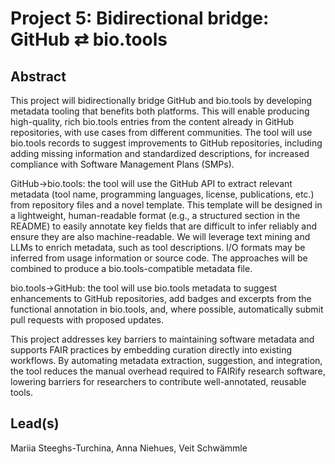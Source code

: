 # Project 5: Bidirectional bridge: GitHub ⇄ bio.tools

## Abstract

This project will bidirectionally bridge GitHub and bio.tools by developing metadata tooling that benefits both platforms. This will enable producing high-quality, rich bio.tools entries from the content already in GitHub repositories, with use cases from different communities. The tool will use bio.tools records to suggest improvements to GitHub repositories, including adding missing information and standardized descriptions, for increased compliance with Software Management Plans (SMPs). 

GitHub→bio.tools: the tool will use the GitHub API to extract relevant metadata (tool name, programming languages, license, publications, etc.) from repository files and a novel template. This template will be designed in a lightweight, human-readable format (e.g., a structured section in the README) to easily annotate key fields that are difficult to infer reliably and ensure they are also machine-readable. We will leverage text mining and LLMs to enrich metadata, such as tool descriptions. I/O formats may be inferred from usage information or source code. The approaches will be combined to produce a bio.tools-compatible metadata file. 

bio.tools→GitHub: the tool will use bio.tools metadata to suggest enhancements to GitHub repositories, add badges and excerpts from the functional annotation in bio.tools, and, where possible, automatically submit pull requests with proposed updates.  

This project addresses key barriers to maintaining software metadata and supports FAIR practices by embedding curation directly into existing workflows. By automating metadata extraction, suggestion, and integration, the tool reduces the manual overhead required to FAIRify research software, lowering barriers for researchers to contribute well-annotated, reusable tools.

## Lead(s)

Mariia Steeghs-Turchina, Anna Niehues, Veit Schwämmle

